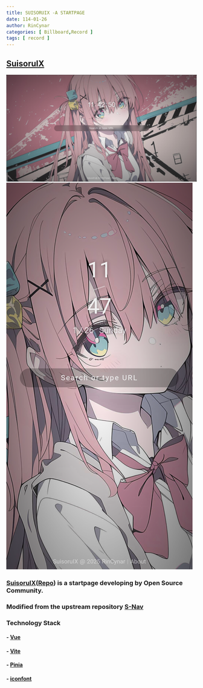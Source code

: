 ```yaml
---
title: SUISORUIX -A STARTPAGE
date: 114-01-26
author: RinCynar
categories: [ Billboard,Record ]
tags: [ record ]
---
```


## [SuisoruIX](https://suisoru.us.kg)
![SuisoruIX.png](/assets/img/image/image@20250126pas01.png)
![SuisoruIX.png](/assets/img/image/image@20250126pas00.png)

### [SuisoruIX](https://suisoru.us.kg)([Repo](https://github.com/RinCynar/SuisoruIX)) is a startpage developing by Open Source Community.

### Modified from the upstream repository [S-Nav](https://github.com/imsyy/SNav)

### Technology Stack
#### - [Vue](https://cn.vuejs.org/)
#### - [Vite](https://vitejs.cn/vite3-cn/)
#### - [Pinia](https://pinia.vuejs.org/zh/)
#### - [iconfont](https://www.iconfont.cn/)